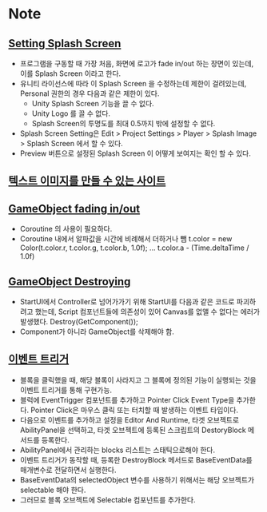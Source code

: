 # Note

## [Setting Splash Screen](https://docs.unity3d.com/Manual/class-PlayerSettingsSplashScreen.html)
- 프로그램을 구동할 때 가장 처음, 화면에 로고가 fade in/out 하는 장면이 있는데, 이를 Splash Screen 이라고 한다.
- 유니티 라이선스에 따라 이 Splash Screen 을 수정하는데 제한이 걸려있는데, Personal 권한의 경우 다음과 같은 제한이 있다.
    - Unity Splash Screen 기능을 끌 수 없다.
    - Unity Logo 를 끌 수 없다.
    - Splash Screen의 투명도를 최대 0.5까지 밖에 설정할 수 없다.
- Splash Screen Setting은 Edit > Project Settings > Player > Splash Image > Splash Screen 에서 할 수 있다.
- Preview 버튼으로 설정된 Splash Screen 이 어떻게 보여지는 확인 할 수 있다.


## [텍스트 이미지를 만들 수 있는 사이트](https://cooltext.com/)

## [GameObject fading in/out](https://forum.unity.com/threads/fading-in-out-gui-text-with-c-solved.380822/)
- Coroutine 의 사용이 필요하다.
- Coroutine 내에서 알파값을 시간에 비례해서 더하거나 뺌
    t.color = new Color(t.color.r, t.color.g, t.color.b, 1.0f);
    ... t.color.a - (Time.deltaTime / 1.0f)

## [GameObject Destroying](https://answers.unity.com/questions/860004/unity-46-ui-destroy-problem.html)
- StartUI에서 Controller로 넘어가가기 위해 StartUI를 다음과 같은 코드로 파괴하려고 했는데, Script 컴포넌트들에 의존성이 있어 Canvas를 없앨 수 없다는 에러가 발생했다.
    Destroy(GetComponent<Canvas>());
- Component가 아니라 GameObject를 삭제해야 함.

## [이벤트 트리거](https://m.blog.naver.com/PostView.nhn?blogId=mrbinggrae&logNo=220522481681&proxyReferer=https%3A%2F%2Fwww.google.co.kr%2F)
- 블록을 클릭했을 때, 해당 블록이 사라지고 그 블록에 정의된 기능이 실행되는 것을 이벤트 트리거를 통해 구현가능.
- 블럭에 EventTrigger 컴포넌트를 추가하고 Pointer Click Event Type을 추가한다. Pointer Click은 마우스 클릭 또는 터치할 때 발생하는 이벤트 타입이다.
- 다음으로 이벤트를 추가하고 설정을 Editor And Runtime, 타겟 오브젝트로 AbilityPanel을 선택하고, 타겟 오브젝트에 등록된 스크립트의 DestoryBlock 메서드를 등록한다.
- AbilityPanel에서 관리하는 blocks 리스트는 스태틱으로해야 한다.
- 이벤트 트리거가 동작할 때, 등록한 DestroyBlock 메서드로 BaseEventData를 매개변수로 전달하면서 실행한다.
- BaseEventData의 selectedObject 변수를 사용하기 위해서는 해당 오브젝트가 selectable 해야 한다.
- 그러므로 블록 오브젝트에 Selectable 컴포넌트를 추가한다.

  


